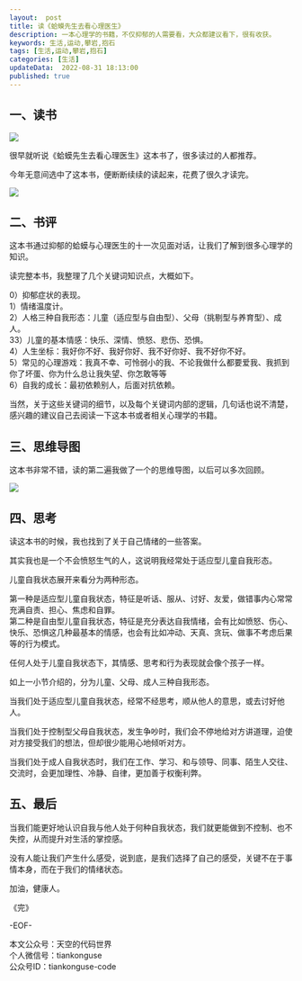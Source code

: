 ```yaml
---   
layout:  post  
title: 读《蛤蟆先生去看心理医生》
description: 一本心理学的书籍，不仅抑郁的人需要看，大众都建议看下，很有收获。  
keywords: 生活,运动,攀岩,抱石 
tags: [生活,运动,攀岩,抱石]    
categories: [生活]  
updateData:  2022-08-31 18:13:00  
published: true  
---  
```



## 一、读书  


![](https://res2022.tiankonguse.com/images/2022/09/03/001.png)


很早就听说《蛤蟆先生去看心理医生》这本书了，很多读过的人都推荐。  


今年无意间选中了这本书，便断断续续的读起来，花费了很久才读完。  


![](https://res2022.tiankonguse.com/images/2022/09/03/002.png)



## 二、书评  


这本书通过抑郁的蛤蟆与心理医生的十一次见面对话，让我们了解到很多心理学的知识。  


读完整本书，我整理了几个关键词知识点，大概如下。  


0）抑郁症状的表现。  
1）情绪温度计。  
2）人格三种自我形态：儿童（适应型与自由型）、父母（挑剔型与养育型）、成人。  
33）儿童的基本情感：快乐、深情、愤怒、悲伤、恐惧。  
4）人生坐标：我好你不好、我好你好、我不好你好、我不好你不好。  
5）常见的心理游戏：我真不幸、可怜弱小的我、不论我做什么都要爱我、我抓到你了坏蛋、你为什么总让我失望、你怎敢等等  
6）自我的成长：最初依赖别人，后面对抗依赖。  


当然，关于这些关键词的细节，以及每个关键词内部的逻辑，几句话也说不清楚，感兴趣的建议自己去阅读一下这本书或者相关心理学的书籍。  


## 三、思维导图  


这本书非常不错，读的第二遍我做了一个的思维导图，以后可以多次回顾。  


![](https://res2022.tiankonguse.com/images/2022/09/03/003.png)


## 四、思考  


读这本书的时候，我也找到了关于自己情绪的一些答案。  


其实我也是一个不会愤怒生气的人，这说明我经常处于适应型儿童自我形态。  



儿童自我状态展开来看分为两种形态。  


第一种是适应型儿童自我状态，特征是听话、服从、讨好、友爱，做错事内心常常充满自责、担心、焦虑和自罪。  
第二种是自由型儿童自我状态，特征是充分表达自我情绪，会有比如愤怒、伤心、快乐、恐惧这几种最基本的情感，也会有比如冲动、天真、贪玩、做事不考虑后果等的行为模式。  


任何人处于儿童自我状态下，其情感、思考和行为表现就会像个孩子一样。  




如上一小节介绍的，分为儿童、父母、成人三种自我形态。  


当我们处于适应型儿童自我状态，经常不经思考，顺从他人的意思，或去讨好他人。  


当我们处于控制型父母自我状态，发生争吵时，我们会不停地给对方讲道理，迫使对方接受我们的想法，但却很少能用心地倾听对方。  


当我们处于成人自我状态时，我们在工作、学习、和与领导、同事、陌生人交往、交流时，会更加理性、冷静、自律，更加善于权衡利弊。  



## 五、最后  



当我们能更好地认识自我与他人处于何种自我状态，我们就更能做到不控制、也不失控，从而提升对生活的掌控感。  


没有人能让我们产生什么感受，说到底，是我们选择了自己的感受，关键不在于事情本身，而在于我们的情绪状态。  



加油，健康人。  


《完》  


-EOF-  



本文公众号：天空的代码世界  
个人微信号：tiankonguse  
公众号ID：tiankonguse-code  
  

